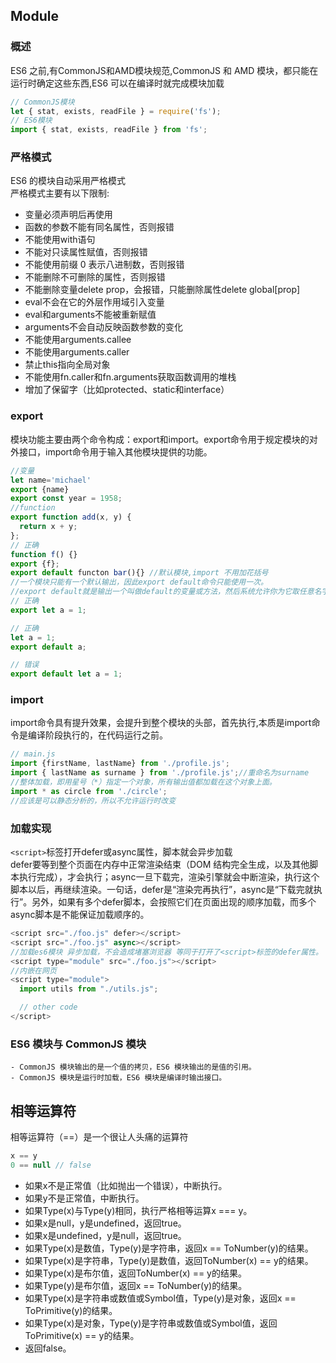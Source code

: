 
## Module

### 概述

ES6 之前,有CommonJS和AMD模块规范,CommonJS 和 AMD 模块，都只能在运行时确定这些东西,ES6 可以在编译时就完成模块加载

```js
// CommonJS模块
let { stat, exists, readFile } = require('fs');
// ES6模块
import { stat, exists, readFile } from 'fs';
```
### 严格模式

ES6 的模块自动采用严格模式  
严格模式主要有以下限制:

- 变量必须声明后再使用
- 函数的参数不能有同名属性，否则报错
- 不能使用with语句
- 不能对只读属性赋值，否则报错
- 不能使用前缀 0 表示八进制数，否则报错
- 不能删除不可删除的属性，否则报错
- 不能删除变量delete prop，会报错，只能删除属性delete global[prop]
- eval不会在它的外层作用域引入变量
- eval和arguments不能被重新赋值
- arguments不会自动反映函数参数的变化
- 不能使用arguments.callee
- 不能使用arguments.caller
- 禁止this指向全局对象
- 不能使用fn.caller和fn.arguments获取函数调用的堆栈
- 增加了保留字（比如protected、static和interface）

### export 

模块功能主要由两个命令构成：export和import。export命令用于规定模块的对外接口，import命令用于输入其他模块提供的功能。
```js
//变量
let name='michael'
export {name}
export const year = 1958;
//function
export function add(x, y) {
  return x + y;
};
// 正确
function f() {}
export {f};
export default functon bar(){} //默认模块,import 不用加花括号
//一个模块只能有一个默认输出，因此export default命令只能使用一次。
//export default就是输出一个叫做default的变量或方法，然后系统允许你为它取任意名字
// 正确
export let a = 1;

// 正确
let a = 1;
export default a;

// 错误
export default let a = 1;
```

### import

import命令具有提升效果，会提升到整个模块的头部，首先执行,本质是import命令是编译阶段执行的，在代码运行之前。

```js
// main.js
import {firstName, lastName} from './profile.js';
import { lastName as surname } from './profile.js';//重命名为surname
//整体加载，即用星号（*）指定一个对象，所有输出值都加载在这个对象上面。
import * as circle from './circle';
//应该是可以静态分析的，所以不允许运行时改变
```

### 加载实现  
`<script>`标签打开defer或async属性，脚本就会异步加载  
defer要等到整个页面在内存中正常渲染结束（DOM 结构完全生成，以及其他脚本执行完成），才会执行；async一旦下载完，渲染引擎就会中断渲染，执行这个脚本以后，再继续渲染。一句话，defer是“渲染完再执行”，async是“下载完就执行”。另外，如果有多个defer脚本，会按照它们在页面出现的顺序加载，而多个async脚本是不能保证加载顺序的。
```js
<script src="./foo.js" defer></script>
<script src="./foo.js" async></script>
//加载es6模块 异步加载，不会造成堵塞浏览器 等同于打开了<script>标签的defer属性。
<script type="module" src="./foo.js"></script>
//内嵌在网页
<script type="module">
  import utils from "./utils.js";

  // other code
</script>
```

### ES6 模块与 CommonJS 模块

    - CommonJS 模块输出的是一个值的拷贝，ES6 模块输出的是值的引用。
    - CommonJS 模块是运行时加载，ES6 模块是编译时输出接口。

## 相等运算符  
相等运算符（==）是一个很让人头痛的运算符
```js
x == y
0 == null // false
```

- 如果x不是正常值（比如抛出一个错误），中断执行。
- 如果y不是正常值，中断执行。
- 如果Type(x)与Type(y)相同，执行严格相等运算x === y。
- 如果x是null，y是undefined，返回true。
- 如果x是undefined，y是null，返回true。
- 如果Type(x)是数值，Type(y)是字符串，返回x == ToNumber(y)的结果。
- 如果Type(x)是字符串，Type(y)是数值，返回ToNumber(x) == y的结果。
- 如果Type(x)是布尔值，返回ToNumber(x) == y的结果。
- 如果Type(y)是布尔值，返回x == ToNumber(y)的结果。
- 如果Type(x)是字符串或数值或Symbol值，Type(y)是对象，返回x == ToPrimitive(y)的结果。
- 如果Type(x)是对象，Type(y)是字符串或数值或Symbol值，返回ToPrimitive(x) == y的结果。
- 返回false。

